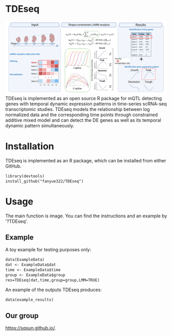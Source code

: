 # TDEseq
![IMAGE](https://github.com/fanyue322/fanyue322.github.io/blob/master/workflow.png "TDEseq logo")  
TDEseq is implemented as an open source R package for mQTL detecting genes with temporal dynamic expression patterns in time-series scRNA-seq  transcriptomic studies. TDEseq models the relationship between log normalized data and the corresponding time points through constrained additive mixed model and can detect the DE genes as well as its temporal dynamic pattern simultaneously. 


# Installation
TDEseq is implemented as an R package, which can be installed from either GitHub.

```
library(devtools)
install_github("fanyue322/TDEseq")
```

# Usage
The main function is image. You can find the instructions and an example by '?TDEseq'.

## Example
A toy example for testing purposes only:
```
data(ExampleData)
dat <- ExampleData$dat
time <- ExampleData$time
group <- ExampleData$group
res=TDEseq(dat,time,group=group,LMM=TRUE)
```
An example of the outputs TDEseq produces:
```
data(example_results)
```
## Our group

 <https://sqsun.github.io/>.
